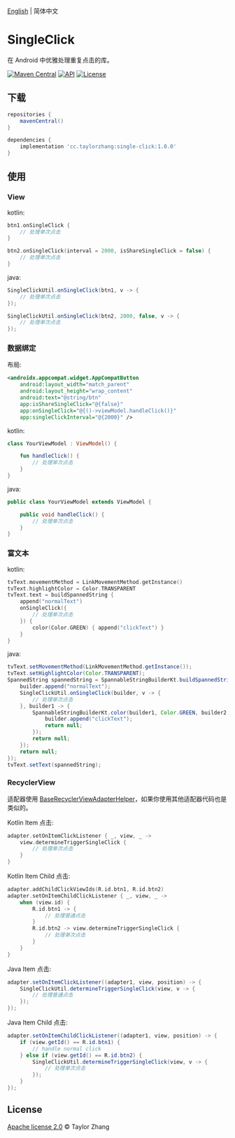 [English](README.md) | 简体中文

# SingleClick

在 Android 中优雅处理重复点击的库。

[![Maven Central](https://img.shields.io/maven-central/v/cc.taylorzhang/single-click.svg?style=flat)](https://search.maven.org/artifact/cc.taylorzhang/single-click)
[![API](https://img.shields.io/badge/API-14%2B-brightgreen.svg?style=flat)](https://android-arsenal.com/api?level=14)
[![License](https://img.shields.io/badge/License-Apache--2.0-brightgreen.svg?style=flat)](LICENSE)

## 下载

```groovy
repositories {
    mavenCentral()
}

dependencies {
    implementation 'cc.taylorzhang:single-click:1.0.0'
}
```

## 使用

### View

kotlin:

```kotlin
btn1.onSingleClick {
    // 处理单次点击
}

btn2.onSingleClick(interval = 2000, isShareSingleClick = false) {
    // 处理单次点击
}
```

java:

```java
SingleClickUtil.onSingleClick(btn1, v -> {
    // 处理单次点击
});

SingleClickUtil.onSingleClick(btn2, 2000, false, v -> {
    // 处理单次点击
});
```

### 数据绑定

布局:

```xml
<androidx.appcompat.widget.AppCompatButton
    android:layout_width="match_parent"
    android:layout_height="wrap_content"
    android:text="@string/btn"
    app:isShareSingleClick="@{false}"
    app:onSingleClick="@{()->viewModel.handleClick()}"
    app:singleClickInterval="@{2000}" />
```

kotlin:

```kotlin
class YourViewModel : ViewModel() {

    fun handleClick() {
        // 处理单次点击
    }
}
```

java:

```java
public class YourViewModel extends ViewModel {

    public void handleClick() {
        // 处理单次点击
    }
}
```

### 富文本

kotlin:

```kotlin
tvText.movementMethod = LinkMovementMethod.getInstance()
tvText.highlightColor = Color.TRANSPARENT
tvText.text = buildSpannedString {
    append("normalText")
    onSingleClick({
        // 处理单次点击
    }) {
        color(Color.GREEN) { append("clickText") }
    }
}
```

java:

```java
tvText.setMovementMethod(LinkMovementMethod.getInstance());
tvText.setHighlightColor(Color.TRANSPARENT);
SpannedString spannedString = SpannableStringBuilderKt.buildSpannedString(builder -> {
    builder.append("normalText");
    SingleClickUtil.onSingleClick(builder, v -> {
        // 处理单次点击
    }, builder1 -> {
        SpannableStringBuilderKt.color(builder1, Color.GREEN, builder2 -> {
            builder.append("clickText");
            return null;
        });
        return null;
    });
    return null;
});
tvText.setText(spannedString);
```

### RecyclerView

适配器使用 [BaseRecyclerViewAdapterHelper](https://github.com/CymChad/BaseRecyclerViewAdapterHelper)，如果你使用其他适配器代码也是类似的。

Kotlin Item 点击:

```kotlin
adapter.setOnItemClickListener { _, view, _ ->
    view.determineTriggerSingleClick {
        // 处理单次点击
    }
}
```

Kotlin Item Child 点击:

```kotlin
adapter.addChildClickViewIds(R.id.btn1, R.id.btn2)
adapter.setOnItemChildClickListener { _, view, _ ->
    when (view.id) {
        R.id.btn1 -> {
            // 处理普通点击
        }
        R.id.btn2 -> view.determineTriggerSingleClick {
            // 处理单次点击
        }
    }
}
```

Java Item 点击:

```java
adapter.setOnItemClickListener((adapter1, view, position) -> {
    SingleClickUtil.determineTriggerSingleClick(view, v -> {
        // 处理普通点击
    });
});
```

Java Item Child 点击:

```java
adapter.setOnItemChildClickListener((adapter1, view, position) -> {
    if (view.getId() == R.id.btn1) {
        // handle normal click
    } else if (view.getId() == R.id.btn2) {
        SingleClickUtil.determineTriggerSingleClick(view, v -> {
            // 处理单次点击
        });
    }
});
```

## License

[Apache license 2.0](LICENSE) © Taylor Zhang